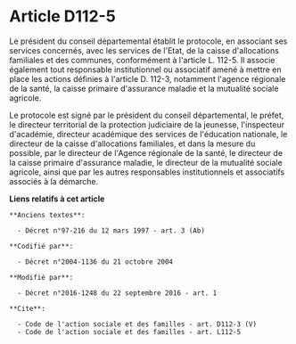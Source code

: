 # Article D112-5

Le président du conseil départemental établit le protocole, en associant ses services concernés, avec les services de l'Etat,
de la caisse d'allocations familiales et des communes, conformément à l'article L. 112-5. Il associe également tout
responsable institutionnel ou associatif amené à mettre en place les actions définies à l'article D. 112-3, notamment
l'agence régionale de la santé, la caisse primaire d'assurance maladie et la mutualité sociale agricole. 

Le protocole est signé par le président du conseil départemental, le préfet, le directeur territorial de la protection
judiciaire de la jeunesse, l'inspecteur d'académie, directeur académique des services de l'éducation nationale, le directeur
de la caisse d'allocations familiales, et dans la mesure du possible, par le directeur de l'Agence régionale de la santé, le
directeur de la caisse primaire d'assurance maladie, le directeur de la mutualité sociale agricole, ainsi que par les autres
responsables institutionnels et associatifs associés à la démarche.

**Liens relatifs à cet article**

	**Anciens textes**:

	  - Décret n°97-216 du 12 mars 1997 - art. 3 (Ab)

	**Codifié par**:

	  - Décret n°2004-1136 du 21 octobre 2004

	**Modifié par**:

	  - Décret n°2016-1248 du 22 septembre 2016 - art. 1

	**Cite**:

	  - Code de l'action sociale et des familles - art. D112-3 (V)
	  - Code de l'action sociale et des familles - art. L112-5
